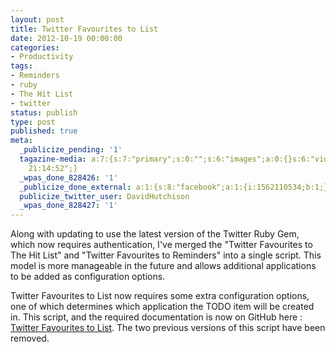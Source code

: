 ```yaml
---
layout: post
title: Twitter Favourites to List
date: 2012-10-19 00:00:00
categories:
- Productivity
tags:
- Reminders
- ruby
- The Hit List
- twitter
status: publish
type: post
published: true
meta:
  _publicize_pending: '1'
  tagazine-media: a:7:{s:7:"primary";s:0:"";s:6:"images";a:0:{}s:6:"videos";a:0:{}s:11:"image_count";i:0;s:6:"author";s:8:"23986909";s:7:"blog_id";s:8:"23849888";s:9:"mod_stamp";s:19:"2012-10-19
    21:14:52";}
  _wpas_done_828426: '1'
  _publicize_done_external: a:1:{s:8:"facebook";a:1:{i:1562110534;b:1;}}
  publicize_twitter_user: DavidHutchison
  _wpas_done_828427: '1'
---
```

Along with updating to use the latest version of the Twitter Ruby Gem, which now requires authentication, I've merged the "Twitter Favourites to The Hit List" and "Twitter Favourites to Reminders" into a single script. This model is more manageable in the future and allows additional applications to be added as configuration options.

Twitter Favourites to List now requires some extra configuration options, one of which determines which application the TODO item will be created in. This script, and the required documentation is now on GitHub here : <a href="https://github.com/dhutchison/DWI/tree/master/TwitterFavouritesToList">Twitter Favourites to List</a>. The two previous versions of this script have been removed.
